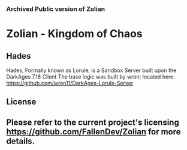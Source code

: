 ### Archived Public version of Zolian 
# Zolian - Kingdom of Chaos
## Hades
Hades, Formally known as Lorule, is a Sandbox Server built upon the DarkAges 7.18 Client
The base logic was built by wren; located here: https://github.com/wren11/DarkAges-Lorule-Server

## License   
Please refer to the current project's licensing https://github.com/FallenDev/Zolian for more details.
---------------------------------------------------------------------
